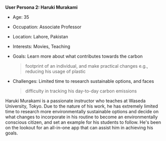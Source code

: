 **User Persona 2: Haruki Murakami**

-   Age: 35

-   Occupation: Associate Professor

-   Location: Lahore, Pakistan

-   Interests: Movies, Teaching

-   Goals: Learn more about what contributes towards the carbon
    > footprint of an individual, and make practical changes e.g.,
    > reducing his usage of plastic

-   Challenges: Limited time to research sustainable options, and faces
    > difficulty in tracking his day-to-day carbon emissions

Haruki Murakami is a passionate instructor who teaches at Waseda
University, Tokyo. Due to the nature of his work, he has extremely
limited time to research more environmentally sustainable options and
decide on what changes to incorporate in his routine to become an
environmentally conscious citizen, and set an example for his students
to follow. He's been on the lookout for an all-in-one app that can
assist him in achieving his goals.
